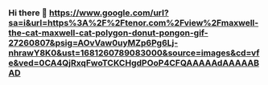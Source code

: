 ### Hi there 👋 https://www.google.com/url?sa=i&url=https%3A%2F%2Ftenor.com%2Fview%2Fmaxwell-the-cat-maxwell-cat-polygon-donut-pongon-gif-27260807&psig=AOvVaw0uyMZp6Pg6Lj-nhrawY8K0&ust=1681260789083000&source=images&cd=vfe&ved=0CA4QjRxqFwoTCKCHgdPOoP4CFQAAAAAdAAAAABAD

<!--
**MatheusDaikawa/MatheusDaikawa** is a ✨ _special_ ✨ repository because its `README.md` (this file) appears on your GitHub profile.

Here are some ideas to get you started:

- 🔭 I’m currently working on ...
- 🌱 I’m currently learning ...
- 👯 I’m looking to collaborate on ...
- 🤔 I’m looking for help with ...
- 💬 Ask me about ...
- 📫 How to reach me: ...
- 😄 Pronouns: ...
- ⚡ Fun fact: estou cada vez mais pŕoximo da sua casa...
-->
